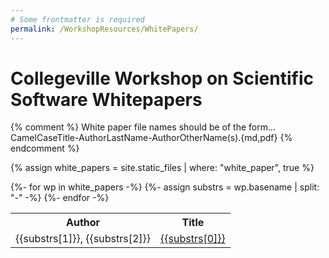 ```yaml
---
# Some frontmatter is required
permalink: /WorkshopResources/WhitePapers/
---
```

# Collegeville Workshop on Scientific Software Whitepapers

{% comment %}
  White paper file names should be of the form...
    CamelCaseTitle-AuthorLastName-AuthorOtherName(s).{md,pdf}
{% endcomment %}

{% assign white_papers = site.static_files | where: "white_paper", true %}

<table>
  <tr>
    <th>Author</th>
    <th>Title</th>
  </tr>
{%- for wp in white_papers -%}
  {%- assign substrs = wp.basename | split: "-" -%}
  <tr>
    <td>{{substrs[1]}}, {{substrs[2]}}</td>
    <td><a href="{{wp.name}}">{{substrs[0]}}</a></td>
  </tr>
{%- endfor -%}
</table>
